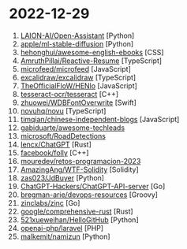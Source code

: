 # 2022-12-29

1. [LAION-AI/Open-Assistant](https://github.com/LAION-AI/Open-Assistant "") [Python]
2. [apple/ml-stable-diffusion](https://github.com/apple/ml-stable-diffusion "Stable Diffusion with Core ML on Apple Silicon") [Python]
3. [hehonghui/awesome-english-ebooks](https://github.com/hehonghui/awesome-english-ebooks "经济学人(含音频)、纽约客、卫报、连线、大西洋月刊等英语杂志免费下载,支持epub、mobi、pdf格式, 每周更新") [CSS]
4. [AmruthPillai/Reactive-Resume](https://github.com/AmruthPillai/Reactive-Resume "A one-of-a-kind resume builder that keeps your privacy in mind. Completely secure, customizable, portable, open-source and free forever. Try it out today!") [TypeScript]
5. [microfeed/microfeed](https://github.com/microfeed/microfeed "a lightweight cms self-hosted on cloudflare, for podcasts, blogs, photos, videos, documents, and curated urls.") [JavaScript]
6. [excalidraw/excalidraw](https://github.com/excalidraw/excalidraw "Virtual whiteboard for sketching hand-drawn like diagrams") [TypeScript]
7. [TheOfficialFloW/HENlo](https://github.com/TheOfficialFloW/HENlo "WebKit+Kernel exploit chain for all PS Vita firmwares") [JavaScript]
8. [tesseract-ocr/tesseract](https://github.com/tesseract-ocr/tesseract "Tesseract Open Source OCR Engine (main repository)") [C++]
9. [zhuowei/WDBFontOverwrite](https://github.com/zhuowei/WDBFontOverwrite "Proof-of-concept app to overwrite fonts on iOS using CVE-2022-46689.") [Swift]
10. [novuhq/novu](https://github.com/novuhq/novu "The open-source notification infrastructure for products. Add a notification center for your React, Vue and Angular apps 🚀") [TypeScript]
11. [timqian/chinese-independent-blogs](https://github.com/timqian/chinese-independent-blogs "中文独立博客列表") [JavaScript]
12. [gabiduarte/awesome-techleads](https://github.com/gabiduarte/awesome-techleads "Uma lista selecionada de conteúdos sobre liderança técnica, com preferência em conteúdos em português") 
13. [microsoft/RoadDetections](https://github.com/microsoft/RoadDetections "Road detections from Microsoft Maps aerial imagery") 
14. [lencx/ChatGPT](https://github.com/lencx/ChatGPT "🤖 ChatGPT Desktop Application (Mac, Windows and Linux)") [Rust]
15. [facebook/folly](https://github.com/facebook/folly "An open-source C++ library developed and used at Facebook.") [C++]
16. [mouredev/retos-programacion-2023](https://github.com/mouredev/retos-programacion-2023 "Ejercicios de código semanales en 2023 de la comunidad MoureDev para practicar lógica en cualquier lenguaje de programación.") 
17. [AmazingAng/WTF-Solidity](https://github.com/AmazingAng/WTF-Solidity "我最近在重新学solidity，巩固一下细节，也写一个“WTF Solidity极简入门”，供小白们使用，每周更新1-3讲。官网: https://wtf.academy") [Solidity]
18. [zas023/JdBuyer](https://github.com/zas023/JdBuyer "京东抢购自动下单助手，GUI 支持 Windows 和 macOS") [Python]
19. [ChatGPT-Hackers/ChatGPT-API-server](https://github.com/ChatGPT-Hackers/ChatGPT-API-server "API server for ChatGPT") [Go]
20. [bregman-arie/devops-resources](https://github.com/bregman-arie/devops-resources "DevOps resources - Linux, Jenkins, AWS, SRE, Prometheus, Docker, Python, Ansible, Git, Kubernetes, Terraform, OpenStack, SQL, NoSQL, Azure, GCP") [Groovy]
21. [zinclabs/zinc](https://github.com/zinclabs/zinc "ZincSearch. A lightweight alternative to elasticsearch that requires minimal resources, written in Go.") [Go]
22. [google/comprehensive-rust](https://github.com/google/comprehensive-rust "This is the Rust course used by the Android team at Google. It provides you the material to quickly teach Rust to everyone.") [Rust]
23. [521xueweihan/HelloGitHub](https://github.com/521xueweihan/HelloGitHub "分享 GitHub 上有趣、入门级的开源项目。Share interesting, entry-level open source projects on GitHub.") [Python]
24. [openai-php/laravel](https://github.com/openai-php/laravel "⚡️ OpenAI PHP for Laravel is a supercharged PHP API client that allows you to interact with OpenAI API") [PHP]
25. [malkemit/namizun](https://github.com/malkemit/namizun "Asymmetric upload and download") [Python]
